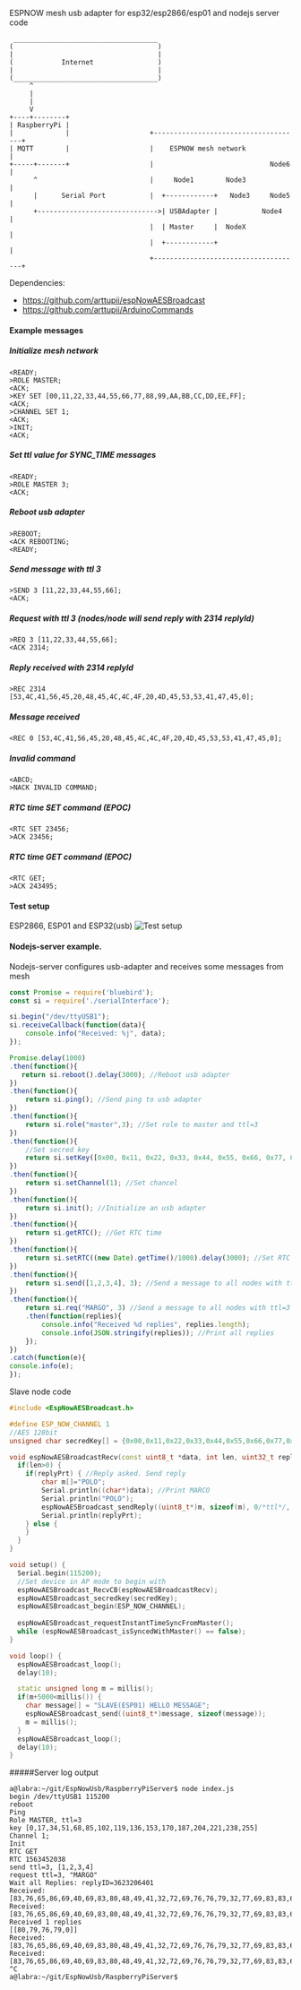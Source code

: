 ESPNOW mesh usb adapter for esp32/esp2866/esp01 and nodejs server code

```
 ____________________________________
(                                    )
|                                    |
(            Internet                )
|                                    |
(____________________________________)
     ^
     | 
     | 
     V
+----+--------+
| RaspberryPi |
|             |                    +-------------------------------------+
| MQTT        |                    |    ESPNOW mesh network              |
+-----+-------+                    |                             Node6   |
      ^                            |     Node1        Node3              |
      |      Serial Port           |  +------------+   Node3     Node5   |
      +------------------------------>| USBAdapter |           Node4     |
                                   |  | Master     |  NodeX              |
                                   |  +------------+                     |
                                   +-------------------------------------+
```               
Dependencies:
- https://github.com/arttupii/espNowAESBroadcast
- https://github.com/arttupii/ArduinoCommands


#### Example messages
##### Initialize mesh network
```
<READY;
>ROLE MASTER;
<ACK;
>KEY SET [00,11,22,33,44,55,66,77,88,99,AA,BB,CC,DD,EE,FF];
<ACK;
>CHANNEL SET 1;
<ACK;
>INIT;
<ACK;
```
##### Set ttl value for SYNC_TIME messages
```
<READY;
>ROLE MASTER 3;
<ACK;
```
##### Reboot usb adapter
```
>REBOOT;
<ACK REBOOTING;
<READY;
```
##### Send message with ttl 3
```
>SEND 3 [11,22,33,44,55,66];
<ACK;
```
##### Request with ttl 3 (nodes/node will send reply with 2314 replyId)
```
>REQ 3 [11,22,33,44,55,66];
<ACK 2314;
```
##### Reply received with 2314 replyId
```
>REC 2314 [53,4C,41,56,45,20,48,45,4C,4C,4F,20,4D,45,53,53,41,47,45,0];
```
##### Message received
```
<REC 0 [53,4C,41,56,45,20,48,45,4C,4C,4F,20,4D,45,53,53,41,47,45,0];
```
##### Invalid command
```
<ABCD;
>NACK INVALID COMMAND;
```
##### RTC time SET command (EPOC)
```
<RTC SET 23456;
>ACK 23456;
```
##### RTC time GET command (EPOC)
```
<RTC GET;
>ACK 243495;
```

#### Test setup
ESP2866, ESP01 and ESP32(usb)
![Test setup](https://raw.githubusercontent.com/arttupii/EspNowUsb/master/testSetup.png)


#### Nodejs-server example. 
Nodejs-server configures usb-adapter and receives some messages from mesh
```javascript
const Promise = require('bluebird');
const si = require('./serialInterface');

si.begin("/dev/ttyUSB1");
si.receiveCallback(function(data){
    console.info("Received: %j", data); 
});

Promise.delay(1000)
.then(function(){
   return si.reboot().delay(3000); //Reboot usb adapter
})
.then(function(){
    return si.ping(); //Send ping to usb adapter
})
.then(function(){
    return si.role("master",3); //Set role to master and ttl=3
})
.then(function(){
    //Set secred key
    return si.setKey([0x00, 0x11, 0x22, 0x33, 0x44, 0x55, 0x66, 0x77, 0x88, 0x99, 0xAA, 0xBB, 0xCC, 0xDD, 0xEE, 0xFF]);
})
.then(function(){
    return si.setChannel(1); //Set chancel
})
.then(function(){
    return si.init(); //Initialize an usb adapter
})
.then(function(){
    return si.getRTC(); //Get RTC time 
})
.then(function(){
    return si.setRTC((new Date).getTime()/1000).delay(3000); //Set RTC time
})
.then(function(){
    return si.send([1,2,3,4], 3); //Send a message to all nodes with ttl=3
})
.then(function(){
    return si.req("MARGO", 3) //Send a message to all nodes with ttl=3 and wait replies
    .then(function(replies){
        console.info("Received %d replies", replies.length);
        console.info(JSON.stringify(replies)); //Print all replies
    });
})
.catch(function(e){
console.info(e);
});
```
Slave node code
```c++
#include <EspNowAESBroadcast.h>

#define ESP_NOW_CHANNEL 1
//AES 128bit
unsigned char secredKey[] = {0x00,0x11,0x22,0x33,0x44,0x55,0x66,0x77,0x88,0x99,0xAA,0xBB,0xCC,0xDD,0xEE, 0xFF};

void espNowAESBroadcastRecv(const uint8_t *data, int len, uint32_t replyPrt){
  if(len>0) {
    if(replyPrt) { //Reply asked. Send reply
        char m[]="POLO";
        Serial.println((char*)data); //Print MARCO
        Serial.println("POLO");
        espNowAESBroadcast_sendReply((uint8_t*)m, sizeof(m), 0/*ttl*/, replyPrt);
        Serial.println(replyPrt);
    } else {
    }
  }
}

void setup() {
  Serial.begin(115200);
  //Set device in AP mode to begin with
  espNowAESBroadcast_RecvCB(espNowAESBroadcastRecv);
  espNowAESBroadcast_secredkey(secredKey);
  espNowAESBroadcast_begin(ESP_NOW_CHANNEL);
  
  espNowAESBroadcast_requestInstantTimeSyncFromMaster();
  while (espNowAESBroadcast_isSyncedWithMaster() == false);
}

void loop() {
  espNowAESBroadcast_loop();
  delay(10);

  static unsigned long m = millis();
  if(m+5000<millis()) {
    char message[] = "SLAVE(ESP01) HELLO MESSAGE";
    espNowAESBroadcast_send((uint8_t*)message, sizeof(message));
    m = millis();
  }
  espNowAESBroadcast_loop();
  delay(10);
}
```
#####Server log output
```
a@labra:~/git/EspNowUsb/RaspberryPiServer$ node index.js 
begin /dev/ttyUSB1 115200
reboot
Ping
Role MASTER, ttl=3
key [0,17,34,51,68,85,102,119,136,153,170,187,204,221,238,255]
Channel 1;
Init
RTC GET
RTC 1563452038
send ttl=3, [1,2,3,4]
request ttl=3, "MARGO"
Wait all Replies: replyID=3623206401
Received: [83,76,65,86,69,40,69,83,80,48,49,41,32,72,69,76,76,79,32,77,69,83,83,65,71,69,0]
Received: [83,76,65,86,69,40,69,83,80,48,49,41,32,72,69,76,76,79,32,77,69,83,83,65,71,69,0]
Received 1 replies
[[80,79,76,79,0]]
Received: [83,76,65,86,69,40,69,83,80,48,49,41,32,72,69,76,76,79,32,77,69,83,83,65,71,69,0]
Received: [83,76,65,86,69,40,69,83,80,48,49,41,32,72,69,76,76,79,32,77,69,83,83,65,71,69,0]
^C
a@labra:~/git/EspNowUsb/RaspberryPiServer$ 
```

